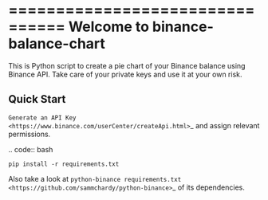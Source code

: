 ================================
Welcome to binance-balance-chart
================================

This is Python script to create a pie chart of your Binance balance using Binance API. Take care of your private keys and use it at your own risk.

Quick Start
-----------

`Generate an API Key <https://www.binance.com/userCenter/createApi.html>`_ and assign relevant permissions.

.. code:: bash

	pip install -r requirements.txt

Also take a look at `python-binance requirements.txt <https://github.com/sammchardy/python-binance>`_ of its dependencies.
